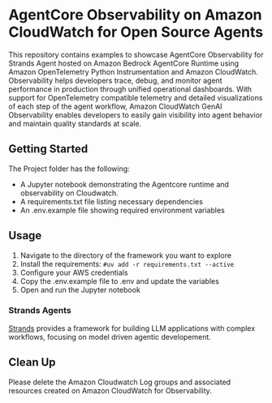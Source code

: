 # AgentCore Observability on Amazon CloudWatch for Open Source Agents 

This repository contains examples to showcase AgentCore Observability for Strands Agent  hosted on Amazon Bedrock AgentCore Runtime using Amazon OpenTelemetry Python Instrumentation and Amazon CloudWatch. Observability helps developers trace, debug, and monitor agent performance in production through unified operational dashboards. With support for OpenTelemetry compatible telemetry and detailed visualizations of each step of the agent workflow, Amazon CloudWatch GenAI Observability enables developers to easily gain visibility into agent behavior and maintain quality standards at scale.


## Getting Started

The Project folder has the following:
- A Jupyter notebook demonstrating the Agentcore runtime and observability on Cloudwatch.
- A requirements.txt file listing necessary dependencies
- An .env.example file showing required environment variables


## Usage

1. Navigate to the directory of the framework you want to explore
2. Install the requirements: `#uv add -r requirements.txt --active`
3. Configure your AWS credentials 
3. Copy the .env.example file to .env and update the variables
4. Open and run the Jupyter notebook


### Strands Agents
[ Strands](https://strandsagents.com/latest/) provides a framework for building LLM applications with complex workflows, focusing on model driven agentic developement.

## Clean Up 

Please delete the Amazon Cloudwatch Log groups and associated resources created on Amazon CloudWatch for Observability.
